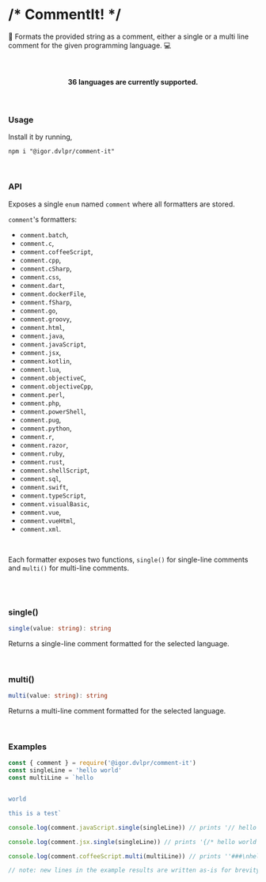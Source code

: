 # /\* CommentIt! \*/

📜 Formats the provided string as a comment, either a single or a multi line comment for the given programming language. 💻

<br>

<h4 align="center">36 languages are currently supported.</h4>

<br>

### Usage

Install it by running,

```shell
npm i "@igor.dvlpr/comment-it"
```

<br>

### API

Exposes a single `enum` named `comment` where all formatters are stored.

`comment`'s formatters:

- `comment.batch`,
- `comment.c`,
- `comment.coffeeScript`,
- `comment.cpp`,
- `comment.cSharp`,
- `comment.css`,
- `comment.dart`,
- `comment.dockerFile`,
- `comment.fSharp`,
- `comment.go`,
- `comment.groovy`,
- `comment.html`,
- `comment.java`,
- `comment.javaScript`,
- `comment.jsx`,
- `comment.kotlin`,
- `comment.lua`,
- `comment.objectiveC`,
- `comment.objectiveCpp`,
- `comment.perl`,
- `comment.php`,
- `comment.powerShell`,
- `comment.pug`,
- `comment.python`,
- `comment.r`,
- `comment.razor`,
- `comment.ruby`,
- `comment.rust`,
- `comment.shellScript`,
- `comment.sql`,
- `comment.swift`,
- `comment.typeScript`,
- `comment.visualBasic`,
- `comment.vue`,
- `comment.vueHtml`,
- `comment.xml`.

<br>

Each formatter exposes two functions, `single()` for single-line comments and `multi()` for multi-line comments.

<br>
<br>

### single()

```ts
single(value: string): string
```

Returns a single-line comment formatted for the selected language.

<br>

### multi()

```ts
multi(value: string): string
```

Returns a multi-line comment formatted for the selected language.

<br>

### Examples

```js
const { comment } = require('@igor.dvlpr/comment-it')
const singleLine = 'hello world'
const multiLine = `hello


world

this is a test`

console.log(comment.javaScript.single(singleLine)) // prints '// hello world'

console.log(comment.jsx.single(singleLine)) // prints '{/* hello world */}'

console.log(comment.coffeeScript.multi(multiLine)) // prints ''###\nhello\n\n\nworld\n\nthis is a test\n###''

// note: new lines in the example results are written as-is for brevity
```

